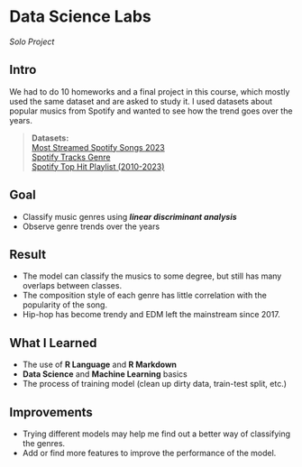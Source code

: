# Data Science Labs
*Solo Project*
## Intro
We had to do 10 homeworks and a final project in this course, which mostly used the same dataset and are asked to study it. I used datasets about popular musics from Spotify and wanted to see how the trend goes over the years.  

>**Datasets:**  
[Most Streamed Spotify Songs 2023](https://www.kaggle.com/datasets/rajatsurana979/most-streamed-spotify-songs-2023)  
[Spotify Tracks Genre](https://www.kaggle.com/datasets/thedevastator/spotify-tracks-genre-dataset)  
[Spotify Top Hit Playlist (2010-2023)](https://www.kaggle.com/datasets/josephinelsy/spotify-top-hit-playlist-2010-2022)  

## Goal
- Classify music genres using ***linear discriminant analysis***
- Observe genre trends over the years

## Result
- The model can classify the musics to some degree, but still has many overlaps between classes.
- The composition style of each genre has little correlation with the popularity of the song.
- Hip-hop has become trendy and EDM left the mainstream since 2017.

## What I Learned
- The use of **R Language** and **R Markdown**
- **Data Science** and **Machine Learning** basics
- The process of training model (clean up dirty data, train-test split, etc.)

## Improvements
- Trying different models may help me find out a better way of classifying the genres.
- Add or find more features to improve the performance of the model. 